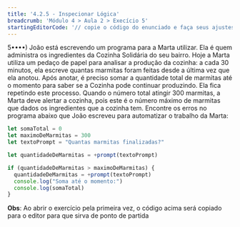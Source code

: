 ```yaml
---
title: '4.2.5 - Inspecionar Lógica'
breadcrumb: 'Módulo 4 > Aula 2 > Execício 5'
startingEditorCode: '// copie o código do enunciado e faça seus ajustes'
---
```


5••••) João está escrevendo um programa para a Marta utilizar. Ela é quem administra os ingredientes da Cozinha Solidária do seu bairro. Hoje a Marta utiliza um pedaço de papel para analisar a produção da cozinha: a cada 30 minutos, ela escreve quantas marmitas foram feitas desde a última vez que ela anotou. Após anotar, é preciso somar a quantidade total de marmitas até o momento para saber se a Cozinha pode continuar produzindo. Ela fica repetindo este processo. Quando o número total atingir 300 marmitas, a Marta deve alertar a cozinha, pois este é o número máximo de marmitas que dados os ingredientes que a cozinha tem. Encontre os erros no programa abaixo que João escreveu para automatizar o trabalho da Marta:

```js
let somaTotal = 0
let maximoDeMarmitas = 300
let textoPrompt = "Quantas marmitas finalizadas?"

let quantidadeDeMarmitas = +prompt(textoPrompt)

if (quantidadeDeMarmitas > maximoDeMarmitas) {
  quantidadeDeMarmitas = +prompt(textoPrompt)
  console.log("Soma até o momento:")
  console.log(somaTotal)
}
```

**Obs**: Ao abrir o exercício pela primeira vez, o código acima será copiado para o editor para que sirva de ponto de partida

